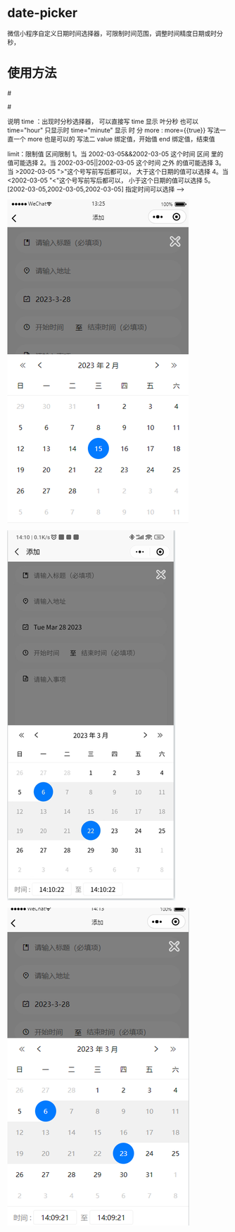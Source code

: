 # date-picker
微信小程序自定义日期时间选择器，可限制时间范围，调整时间精度日期或时分秒，


# 使用方法

 #<date-picker show="{{isDate}}" limit=">2023-3-2" more time="minute" end="2023-3-22" value="2023-3-6"></date-picker> 

 #<date-picker show="{{isDate}}" limit=">2023-3-2" more time end="2023-3-22" value="2023-3-6"></date-picker> 

 <date-picker show="{{isDate}}" limit="<2023-3-2" value="2023-3-6"></date-picker> 

 <date-picker show="{{isDate}}" limit="2023-3-2&&2023-3-22" value="2023-3-6"></date-picker> 

 <date-picker show="{{isDate}}" limit="2023-3-2||2023-3-22" value="2023-3-6"></date-picker> 

 <date-picker show="{{isDate}}" limit="[2023-3-2,2023-3-22]" value="2023-3-6"></date-picker> 

 <date-picker show="{{isDate}}"  value="2023-3-6"></date-picker> 
 
 说明
 time ：出现时分秒选择器， 可以直接写 time 显示 叶分秒  也可以 time="hour" 只显示时  time="minute" 显示 时 分 
 more :  more={{true}} 写法一    直一个 more 也是可以的 写法二
 value 绑定值，开始值
 end 绑定值，结束值

 limit：限制值 区间限制
   1。当 2002-03-05&&2002-03-05  这个时间 区间 里的值可能选择
   2。当 2002-03-05||2002-03-05  这个时间 之外 的值可能选择 
   3。当 >2002-03-05  ">"这个号写前写后都可以， 大于这个日期的值可以选择
   4。当 <2002-03-05  "<"这个号写前写后都可以， 小于这个日期的值可以选择
   5。[2002-03-05,2002-03-05,2002-03-05]  指定时间可以选择
 -->


![img](https://github.com/wyulang/wx-date/blob/main/demo-pic/wx1.png)

![img](https://github.com/wyulang/wx-date/blob/main/demo-pic/wx2.png)

![img](https://github.com/wyulang/wx-date/blob/main/demo-pic/wx3.png)

